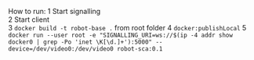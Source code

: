How to run:
1 Start signalling  
2 Start client  
3 `docker build -t robot-base .` from root folder
4 `docker:publishLocal`
5 `docker run --user root -e "SIGNALLING_URI=ws://$(ip -4 addr show docker0 | grep -Po 'inet \K[\d.]+'):5000" --device=/dev/video0:/dev/video0 robot-sca:0.1`
